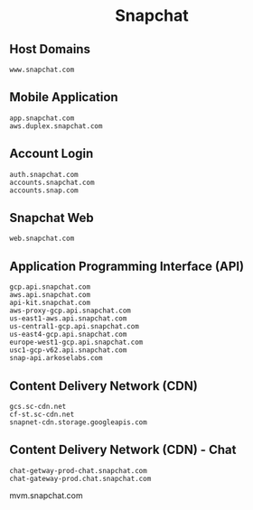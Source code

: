 <h1 align="center">Snapchat</h1>

## Host Domains

```
www.snapchat.com
```

## Mobile Application 

```
app.snapchat.com
aws.duplex.snapchat.com

```

## Account Login

```
auth.snapchat.com
accounts.snapchat.com
accounts.snap.com
```

## Snapchat Web

```
web.snapchat.com
```

## Application Programming Interface (API)

```
gcp.api.snapchat.com
aws.api.snapchat.com
api-kit.snapchat.com
aws-proxy-gcp.api.snapchat.com
us-east1-aws.api.snapchat.com
us-central1-gcp.api.snapchat.com
us-east4-gcp.api.snapchat.com
europe-west1-gcp.api.snapchat.com
usc1-gcp-v62.api.snapchat.com
snap-api.arkoselabs.com
```

## Content Delivery Network (CDN)

```
gcs.sc-cdn.net
cf-st.sc-cdn.net
snapnet-cdn.storage.googleapis.com
```

## Content Delivery Network (CDN) - Chat

```
chat-getway-prod-chat.snapchat.com
chat-gateway-prod.chat.snapchat.com
```

mvm.snapchat.com
